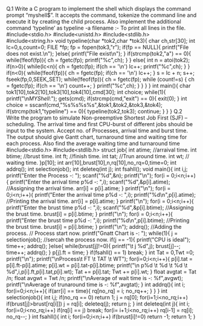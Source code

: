 Q.1 Write a C program to implement the shell which displays the command prompt “myshell$”. It accepts the command, tokenize the command line and execute it by 
creating the child process. Also implement the additional command ‘typeline’ as typeline -a filename :- To print all lines in the file.
#include<stdio.h>
#include<unistd.h>
#include<stdlib.h>
#include<string.h>
void typeline(char *tok2,char *tok3){
char ch,str[30];
int lc=0,s,count=0;
FILE *fp;
fp = fopen(tok3,"r");
if(fp == NULL){
printf("File does not exist.\n");
}else{
printf("File exist\n");
}
if(strcmp(tok2,"a") == 0){
while(!feof(fp)){
ch = fgetc(fp);
printf("%c",ch);
}
}
else{
int n = atoi(tok2);
if(n>0){
while(lc<n){
ch = fgetc(fp);
if(ch == '\n')
lc++;
printf("%c",ch);
}
}
if(n<0){
while(!feof(fp)){
ch = fgetc(fp);
if(ch == '\n')
lc++;
}
s = lc + n;
s++;
fseek(fp,0,SEEK_SET);
while(!feof(fp)){
ch = fgetc(fp);
while (count!=s)
{
ch = fgetc(fp);
if(ch == '\n')
count++;
}
printf("%c",ch);
}
}
}
}
int main(){
char tok1[10],tok2[10],tok3[10],tok4[10],cmd[30];
int choice;
while(1){
printf("\n$MYShell$:");
gets(cmd);
if(strcmp(cmd,"exit") == 0){
exit(0);
}
int choice = sscanf(cmd,"%s%s%s%s",&tok1,&tok2,&tok3,&tok4);
if(strcmp(tok1,"typeline") == 0){
typeline(tok2,tok3);
continue;
}
}
}
Q.2 Write the program to simulate Non-preemptive Shortest Job First (SJF) – scheduling. The arrival time and first CPU-burst of different jobs should be input to the 
system. Accept no. of Processes, arrival time and burst time. The output should give Gantt chart, turnaround time and waiting time for each process. Also find the average 
waiting time and turnaround time
#include<stdio.h>
#include<stdlib.h>
struct job{
int atime; //arraival time.
int btime; //brust time.
int ft; //finish time.
int tat; //Trun around time.
int wt; // waiting time.
}p[10];
int arr[10],brust[10],n,rq[10],no_rq=0,time=0;
int addrq();
int selectionjob();
int deleteq(int j);
int fsahll();
void main(){
int i,j;
printf("Enter the Process -: ");
scanf("%d",&n);
printf("\n");
for(i = 0;i<n;i++){
printf("Enter the arrival time p%d -: ",i);
scanf("%d",&p[i].atime); //Assigning the arrival time.
arr[i] = p[i].atime;
}
printf("\n");
for(i = 0;i<n;i++){
printf("Enter the arrival time p%d -: ",i);
printf("%d\n",p[i].atime); //Printing the arrival time.
arr[i] = p[i].atime;
}
printf("\n");
for(i = 0;i<n;i++){
printf("Enter the brust time p%d -: ",i);
scanf("%d",&p[i].btime); //Assigning the brust time.
brust[i] = p[i].btime;
}
printf("\n");
for(i = 0;i<n;i++){
printf("Enter the brust time p%d -: ",i);
printf("%d\n",p[i].btime); //Printing the brust time.
brust[i] = p[i].btime;
}
printf("\n");
addrq(); //Adding the process.
// Process start now.
printf("Gnatt Chart is -: ");
while(1){
j = selectionjob(); //sercah the process now.
if(j == -1){
printf("CPU is ideal");
time++;
addrq(); 
}else{
while(brust[j]!=0){
printf("\t j %d",j);
brust[j]--;
time++;
addrq();
}
p[j].ft = time;
}
if(fsahll() == 1)
break;
}
int Tat = 0,Twt =0;
printf("\n");
printf("\nProcess\t FT \t TAT \t WT");
for(i=0;i<n;i++){
p[i].tat = p[i].ft-p[i].atime;
p[i].wt = p[i].tat-p[i].btime;
printf("\n p%d \t %d \t %d \t %d",i,p[i].ft,p[i].tat,p[i].wt);
Tat += p[i].tat;
Twt += p[i].wt;
}
float avgtat = Tat /n;
float avgwt = Twt /n;
printf("\nAverage of wait time is -: %f",avgwt);
printf("\nAverage of trunaround time is -: %f",avgtat);
}
int addrq(){
int i;
for(i=0;i<n;i++){
if(arr[i] == time){
rq[no_rq] = i;
no_rq++;
}
}
}
int selectionjob(){
int i,j;
if(no_rq == 0)
return 1;
j = rq[0];
for(i=1;i<no_rq;i++)
if(brust[j]>brust[rq[i]])
j = rq[i];
deleteq(j);
return j;
}
int deleteq(int j){
int i;
for(i=0;i<no_rq;i++)
if(rq[i] == j)
break;
for(i= i+1;i<no_rq;i++)
rq[i-1] = rq[i];
no_rq--;
}
int fsahll(){
int i;
for(i=0;i<n;i++)
if(brust[i]!=0)
return -1;
return 1; 
}
